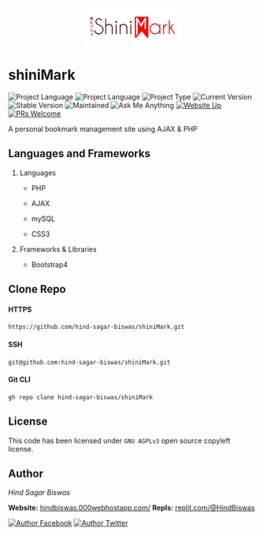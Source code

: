<p align="center">
  <img width="200" src="assets/images/logo.png">
</p>

# shiniMark

![Project Language](https://img.shields.io/static/v1?label=language&message=PHP&color=blue)
![Project Language](https://img.shields.io/static/v1?label=language&message=AJAX&color=yellow)
![Project Type](https://img.shields.io/static/v1?label=type&message=application&color=cyan)
![Current Version](https://img.shields.io/static/v1?label=current-version&message=v1.9&color=lightgrey)
![Stable Version](https://img.shields.io/static/v1?label=stable-version&message=not-released&color=red)
![Maintained](https://img.shields.io/static/v1?label=maintained&message=yes&color=green)
![Ask Me Anything](https://img.shields.io/static/v1?label=ask-me&message=anything&color=green)
[![Website Up](https://img.shields.io/static/v1?label=website&message=up&color=orange)](http://shinimark.epizy.com)
[![PRs Welcome](https://img.shields.io/badge/PRs-welcome-brightgreen.svg)](http://makeapullrequest.com)

A personal bookmark management site using AJAX & PHP


## Languages and Frameworks

1. Languages
   
   * PHP
   
   * AJAX
    
   * mySQL
   
   * CSS3
   
1. Frameworks & Libraries 
   
   * Bootstrap4

## Clone Repo

#### HTTPS

```
https://github.com/hind-sagar-biswas/shiniMark.git
```

#### SSH

```
git@github.com:hind-sagar-biswas/shiniMark.git
```

#### Git CLI

```
gh repo clone hind-sagar-biswas/shiniMark
```


## License

This code has been licensed under `GNU AGPLv3` open source copyleft license. 

## Author

*Hind Sagar Biswas*

**Website:** [hindbiswas.000webhostapp.com/](https://hindbiswas.000webhostapp.com/)
**Repls:** [replit.com/@HindBiswas](https://replit.com/@HindBiswas)

[![Author Facebook](https://img.shields.io/static/v1?label=facebook&message=hindsagar.biswas&style=social&logo=facebook)](https://m.facebook.com/hindsagar.biswas)
[![Author Twitter](https://img.shields.io/static/v1?label=twitter&message=@hind_biswas&style=social&logo=twitter)](https://twitter.com/hind_biswas)
